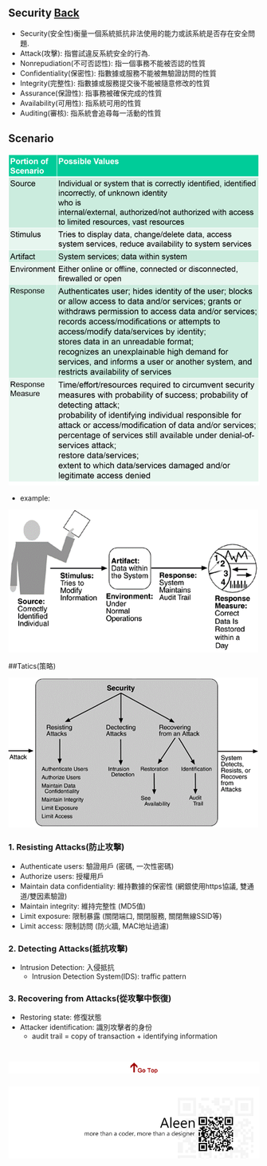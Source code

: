 ## Security	[Back](./../QA.md)
- Security(安全性)衡量一個系統抵抗非法使用的能力或該系統是否存在安全問題.
- Attack(攻擊): 指嘗試違反系統安全的行為.
- Nonrepudiation(不可否認性): 指一個事務不能被否認的性質
- Confidentiality(保密性): 指數據或服務不能被無驗證訪問的性質
- Integrity(完整性): 指數據或服務提交後不能被隨意修改的性質
- Assurance(保證性): 指事務被確保完成的性質
- Availability(可用性): 指系統可用的性質
- Auditing(審核): 指系統會追尋每一活動的性質

## Scenario

<img src="./scenario_list.png">

- example:

<img src="./security_scenario.png">

##Tatics(策略)

<img src="./security_tactics.png">

### 1. Resisting Attacks(防止攻擊)
- Authenticate users: 驗證用戶 (密碼, 一次性密碼)
- Authorize users: 授權用戶
- Maintain data confidentiality: 維持數據的保密性 (網銀使用https協議, 雙通道/雙因素驗證)
- Maintain integrity: 維持完整性 (MD5值)
- Limit exposure: 限制暴露 (關閉端口, 關閉服務, 關閉無線SSID等)
- Limit access: 限制訪問 (防火牆, MAC地址過濾)

### 2. Detecting Attacks(抵抗攻擊)
- Intrusion Detection: 入侵抵抗
	- Intrusion Detection System(IDS): traffic pattern

### 3. Recovering from Attacks(從攻擊中恢復)
- Restoring state: 修復狀態
- Attacker identification: 識別攻擊者的身份
	- audit trail = copy of transaction + identifying information

<a href="#" style="left:200px;"><img src="./../../../pic/gotop.png"></a>
=====
<a href="http://aleen42.github.io/" target="_blank" ><img src="./../../../pic/tail.gif"></a>
